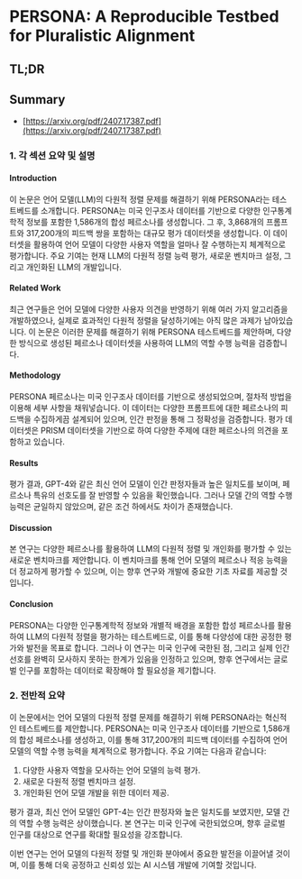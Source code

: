# PERSONA: A Reproducible Testbed for Pluralistic Alignment
## TL;DR
## Summary
- [https://arxiv.org/pdf/2407.17387.pdf](https://arxiv.org/pdf/2407.17387.pdf)

### 1. 각 섹션 요약 및 설명

#### Introduction
이 논문은 언어 모델(LLM)의 다원적 정렬 문제를 해결하기 위해 PERSONA라는 테스트베드를 소개합니다. PERSONA는 미국 인구조사 데이터를 기반으로 다양한 인구통계학적 정보를 포함한 1,586개의 합성 페르소나를 생성합니다. 그 후, 3,868개의 프롬프트와 317,200개의 피드백 쌍을 포함하는 대규모 평가 데이터셋을 생성합니다. 이 데이터셋을 활용하여 언어 모델이 다양한 사용자 역할을 얼마나 잘 수행하는지 체계적으로 평가합니다. 주요 기여는 현재 LLM의 다원적 정렬 능력 평가, 새로운 벤치마크 설정, 그리고 개인화된 LLM의 개발입니다.

#### Related Work
최근 연구들은 언어 모델에 다양한 사용자 의견을 반영하기 위해 여러 가지 알고리즘을 개발하였으나, 실제로 효과적인 다원적 정렬을 달성하기에는 아직 많은 과제가 남아있습니다. 이 논문은 이러한 문제를 해결하기 위해 PERSONA 테스트베드를 제안하며, 다양한 방식으로 생성된 페르소나 데이터셋을 사용하여 LLM의 역할 수행 능력을 검증합니다.

#### Methodology
PERSONA 페르소나는 미국 인구조사 데이터를 기반으로 생성되었으며, 절차적 방법을 이용해 세부 사항을 채워넣습니다. 이 데이터는 다양한 프롬프트에 대한 페르소나의 피드백을 수집하게끔 설계되어 있으며, 인간 판정을 통해 그 정확성을 검증합니다. 평가 데이터셋은 PRISM 데이터셋을 기반으로 하여 다양한 주제에 대한 페르소나의 의견을 포함하고 있습니다.

#### Results
평가 결과, GPT-4와 같은 최신 언어 모델이 인간 판정자들과 높은 일치도를 보이며, 페르소나 특유의 선호도를 잘 반영할 수 있음을 확인했습니다. 그러나 모델 간의 역할 수행 능력은 균일하지 않았으며, 같은 조건 하에서도 차이가 존재했습니다.

#### Discussion
본 연구는 다양한 페르소나를 활용하여 LLM의 다원적 정렬 및 개인화를 평가할 수 있는 새로운 벤치마크를 제안합니다. 이 벤치마크를 통해 언어 모델의 페르소나 적응 능력을 더 정교하게 평가할 수 있으며, 이는 향후 연구와 개발에 중요한 기초 자료를 제공할 것입니다.

#### Conclusion
PERSONA는 다양한 인구통계학적 정보와 개별적 배경을 포함한 합성 페르소나를 활용하여 LLM의 다원적 정렬을 평가하는 테스트베드로, 이를 통해 다양성에 대한 공정한 평가와 발전을 목표로 합니다. 그러나 이 연구는 미국 인구에 국한된 점, 그리고 실제 인간 선호를 완벽히 모사하지 못하는 한계가 있음을 인정하고 있으며, 향후 연구에서는 글로벌 인구를 포함하는 데이터로 확장해야 할 필요성을 제기합니다.

### 2. 전반적 요약

이 논문에서는 언어 모델의 다원적 정렬 문제를 해결하기 위해 PERSONA라는 혁신적인 테스트베드를 제안합니다. PERSONA는 미국 인구조사 데이터를 기반으로 1,586개의 합성 페르소나를 생성하고, 이를 통해 317,200개의 피드백 데이터를 수집하여 언어 모델의 역할 수행 능력을 체계적으로 평가합니다. 주요 기여는 다음과 같습니다:
1. 다양한 사용자 역할을 모사하는 언어 모델의 능력 평가.
2. 새로운 다원적 정렬 벤치마크 설정.
3. 개인화된 언어 모델 개발을 위한 데이터 제공.

평가 결과, 최신 언어 모델인 GPT-4는 인간 판정자와 높은 일치도를 보였지만, 모델 간의 역할 수행 능력은 상이했습니다. 본 연구는 미국 인구에 국한되었으며, 향후 글로벌 인구를 대상으로 연구를 확대할 필요성을 강조합니다.

이번 연구는 언어 모델의 다원적 정렬 및 개인화 분야에서 중요한 발전을 이끌어낼 것이며, 이를 통해 더욱 공정하고 신뢰성 있는 AI 시스템 개발에 기여할 것입니다.